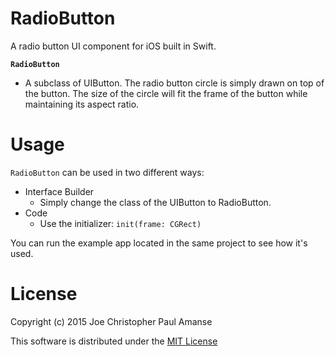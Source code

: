 # RadioButton

A radio button UI component for iOS built in Swift.

**`RadioButton`**
  - A subclass of UIButton. The radio button circle is simply drawn on top of the button. The size of the circle will fit the frame of the button while maintaining its aspect ratio.

# Usage

`RadioButton` can be used in two different ways:
  - Interface Builder
    - Simply change the class of the UIButton to RadioButton.
  - Code
    - Use the initializer: `init(frame: CGRect)`

You can run the example app located in the same project to see how it's used.

# License

Copyright (c) 2015 Joe Christopher Paul Amanse

This software is distributed under the [MIT License](./LICENSE)
